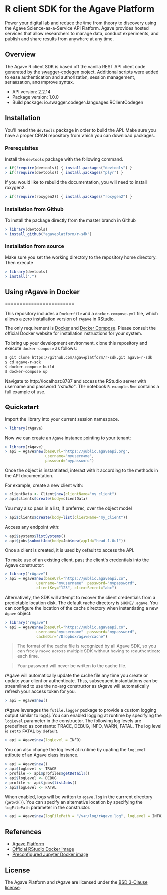# R client SDK for the Agave Platform

Power your digital lab and reduce the time from theory to discovery using the Agave Science-as-a-Service API Platform. Agave provides hosted services that allow researchers to manage data, conduct experiments, and publish and share results from anywhere at any time.

## Overview
The Agave R client SDK is based off the vanilla REST API client code generated by the [swagger-codegen](https://github.com/swagger-api/swagger-codegen) project. Additional scripts were added to ease authentication and authorization, session management, serialization, and improve syntax.

- API version: 2.2.14
- Package version: 1.0.0
- Build package: io.swagger.codegen.languages.RClientCodegen

## Installation
You'll need the `devtools` package in order to build the API.
Make sure you have a proper CRAN repository from which you can download packages.

### Prerequisites
Install the `devtools` package with the following command.
```R
> if(!require(devtools)) { install.packages("devtools") }
> if(!require(devtools)) { install.packages("plyr") }
```
If you would like to rebuild the documentation, you will need to install 
roxygen2.  

```R
> if(!require(roxygen2)) { install.packages("roxygen2") }
```  

### Installation from Github
To install the package directly from the master branch in Github  
```R
> library(devtools)
> install_github("agaveplatform/r-sdk")
```

### Installation from source
Make sure you set the working directory to the repository home directory.
Then execute
```R
> library(devtools)
> install(".")
```

## Using rAgave in Docker
========================

This repository includes a `Dockerfile` and a `docker-compose.yml`
file, which allows a zero installation version of `rAgave` in [RStudio](https://www.rstudio.com/).

The only requirement is [Docker](https://docs.docker.com/engine/installation/) and [Docker Compose](https://docs.docker.com/compose/install/). Please consult the official Docker website for installation instructions for your system.

To bring up your development environment, clone this repository and execute `docker-compose` as follows:

```bash
$ git clone https://github.com/agaveplatform/r-sdk.git agave-r-sdk
$ cd agave-r-sdk
$ docker-compose build
$ docker-compose up
```  

Navigate to http://localhost:8787 and access the RStudio server
with username and password _"rstudio"_.  The notebook `R-example.Rmd`
contains a full example of use.


## Quickstart

Import the library into your current session namespace.

```R
> library(rAgave)
```  

Now we can create an ``Agave`` instance pointing to your tenant:


```R
> library(rAgave)
> api = Agave$new(baseUrl="https://public.agaveapi.org",
                  username="myusername",
                  password="mypassword")
```

Once the object is instantiated, interact with it according to the
methods in the API documentation.

For example, create a new client with:

```R
> clientData <- Client$new(clientName="my_client")
> api$clients$create(body=clientData)
```  

You may also pass in a list, if preferred, over the object model  

```R  
> api$clients$create(body=list(clientName="my_client"))
```

Access any endpoint with:

```R
> api$systems$listSystems()
> api$jobs$submitJob(body=Job$new(appId="head-1.0u1"))
```  

Once a client is created, it is used by default to access the API.

To make use of an existing client, pass the client's credentials into the Agave constructor:

```R
> library("rAgave")
> api = Agave$new(baseUrl="https://public.agaveapi.co",
              username="myusername", password="mypassword",
              clientKey="123", clientSecret="abc")
```  

Alternatively, the SDK will attempt to recover the client credentials from a predictable location disk. The default cache directory is `$HOME/.agave`. You can configure the location of the cache directory when instantiating a new `Agave` object:

```R  
> library("rAgave")
> api = Agave$new(baseUrl="https://public.agaveapi.co",
              username="myusername", password="mypassword",
              cacheDir="/Dropbox/agave/cache")
```  

> The format of the cache file is recognized by all Agave SDK, so you can freely move across multiple SDK without having to reauthenticate each time.

> Your password will never be written to the cache file.

rAgave will automatically update the cache file any time you create or update your client or authenticate. Thus, subsequent instantiations can be streamlined to use the no-arg constructor as rAgave will automatically refresh your access token for you.  

```R
> api = Agave$new()
```  

rAgave leverages the `futile.logger` package to provide a custom logging output similar to log4j. You can enabled logging at runtime by specifying the `logLevel` parameter in the constructor. The following log levels are predefined as constants: TRACE, DEBUG, INFO, WARN, FATAL. The log level is set to FATAL by default.

```R
> api = Agave$new(logLevel = INFO)
```  

You can also change the log level at runtime by upating the `logLevel` attibute of an Agave class instance.  

```R
> api = Agave$new()
> api$logLevel <- TRACE
> profile <- api$profiles$getDetails()
> api$logLevel <- DEBUG
> profile <- api$jobs$listJobs()
> api$logLevel <- FATAL
```  

When enabled, logs will be written to `agave.log` in the currrent directory (`getwd()`). You can specify an alternative location by specifying the `logFilePath` parameter in the constructor.

```R
> api = Agave$new(logFilePath = "/var/log/rAgave.log", logLevel = INFO)
```  

## References  

* [Agave Platform](https://agaveapi.co/)  
* [Official RStudio Docker image](https://hub.docker.com/r/agaveplatform/jupyter-notebook/)  
* [Preconfigured Jupyter Docker image](https://hub.docker.com/r/agaveplatform/jupyter-notebook/)  


## License

The Agave Platform and rAgave are licensed under the [BSD 3-Clause license](LICENSE).
